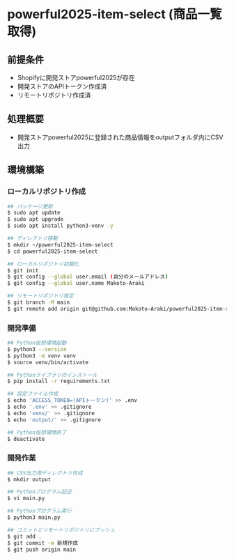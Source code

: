 # powerful2025-item-select (商品一覧取得)

## 前提条件
- Shopifyに開発ストアpowerful2025が存在
- 開発ストアのAPIトークン作成済
- リモートリポジトリ作成済

## 処理概要
- 開発ストアpowerful2025に登録された商品情報をoutputフォルダ内にCSV出力

## 環境構築
### ローカルリポジトリ作成
```bash
## パッケージ更新
$ sudo apt update
$ sudo apt upgrade
$ sudo apt install python3-venv -y

## ディレクトリ移動
$ mkdir ~/powerful2025-item-select
$ cd powerful2025-item-select

## ローカルリポジトリ初期化
$ git init
$ git config --global user.email (自分のメールアドレス)
$ git config --global user.name Makoto-Araki

## リモートリポジトリ設定
$ git branch -M main
$ git remote add origin git@github.com:Makoto-Araki/powerful2025-item-select.git
```

### 開発準備
```bash
## Python仮想環境起動
$ python3 --version
$ python3 -m venv venv
$ source venv/bin/activate

## Pythonライブラリのインストール
$ pip install -r requirements.txt

## 設定ファイル作成
$ echo 'ACCESS_TOKEN=(APIトークン)' >> .env
$ echo '.env' >> .gitignore
$ echo 'venv/' >> .gitignore
$ echo 'output/' >> .gitignore

## Python仮想環境終了
$ deactivate
```

### 開発作業
```bash
## CSV出力用ディレクトリ作成
$ mkdir output

## Pythonプログラム記述
$ vi main.py

## Pythonプログラム実行
$ python3 main.py

## コミットとリモートリポジトリにプッシュ
$ git add .
$ git commit -m 新規作成
$ git push origin main
```
